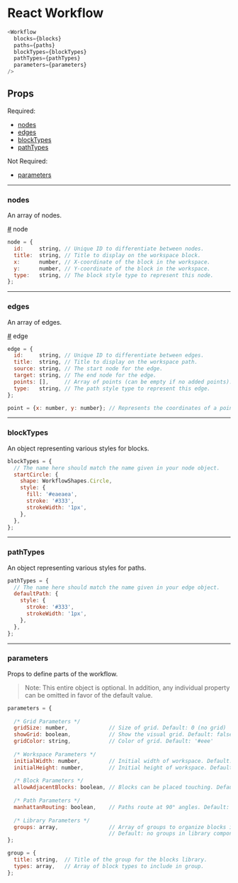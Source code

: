 # React Workflow

```javascript
<Workflow
  blocks={blocks}
  paths={paths}
  blockTypes={blockTypes}
  pathTypes={pathTypes}
  parameters={parameters}
/>
```

## Props

Required:

- [nodes](#nodes)
- [edges](#edges)
- [blockTypes](#blocktypes)
- [pathTypes](#pathtypes)

Not Required:

- [parameters](#parameters)

---

### nodes

An array of nodes.

<a name="node" href="#node">#</a> node

```javascript
node = {
  id:     string, // Unique ID to differentiate between nodes.
  title:  string, // Title to display on the workspace block.
  x:      number, // X-coordinate of the block in the workspace.
  y:      number, // Y-coordinate of the block in the workspace.
  type:   string, // The block style type to represent this node.
};
```

---

### edges

An array of edges.

<a name="edge" href="#edge">#</a> edge

```javascript
edge = {
  id:     string, // Unique ID to differentiate between edges.
  title:  string, // Title to display on the workspace path.
  source: string, // The start node for the edge.
  target: string, // The end node for the edge.
  points: [],     // Array of points (can be empty if no added points).
  type:   string, // The path style type to represent this edge.
};

point = {x: number, y: number}; // Represents the coordinates of a point.
```

---

### blockTypes

An object representing various styles for blocks.

```javascript
blockTypes = {
  // The name here should match the name given in your node object.
  startCircle: {
    shape: WorkflowShapes.Circle,
    style: {
      fill: '#eaeaea',
      stroke: '#333',
      strokeWidth: '1px',
    },
  },
};
```

---

### pathTypes

An object representing various styles for paths.

```javascript
pathTypes = {
  // The name here should match the name given in your edge object.
  defaultPath: {
    style: {
      stroke: '#333',
      strokeWidth: '1px',
    },
  },
};
```

---

### parameters

Props to define parts of the workflow.

> Note: This entire object is optional. In addition, any individual property
> can be omitted in favor of the default value.

```javascript
parameters = {
  
  /* Grid Parameters */
  gridSize: number,             // Size of grid. Default: 0 (no grid)
  showGrid: boolean,            // Show the visual grid. Default: false
  gridColor: string,            // Color of grid. Default: '#eee'
  
  /* Workspace Parameters */
  initialWidth: number,         // Initial width of workspace. Default: TBD
  initialHeight: number,        // Initial height of workspace. Default: TBD
  
  /* Block Parameters */
  allowAdjacentBlocks: boolean, // Blocks can be placed touching. Default: false
  
  /* Path Parameters */
  manhattanRouting: boolean,    // Paths route at 90° angles. Default: false
  
  /* Library Parameters */
  groups: array,                // Array of groups to organize blocks in library
                                // Default: no groups in library component
};

group = {
  title: string,  // Title of the group for the blocks library.
  types: array,   // Array of block types to include in group.
};
```
